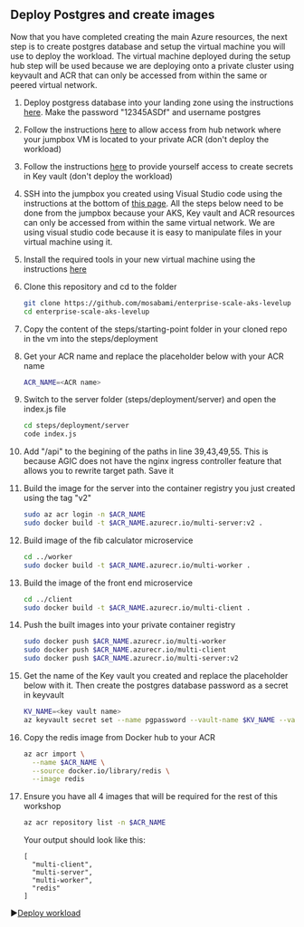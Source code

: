 ## Deploy Postgres and create images

Now that you have completed creating the main Azure resources, the next step is to create postgres database and setup the virtual machine you will use to deploy the workload. The virtual machine deployed during the setup hub step will be used because we are deploying onto a private cluster using keyvault and ACR that can only be accessed from within the same or peered virtual network.

1. Deploy postgress database into your landing zone using the instructions [here](./portgress-resource-deployment/README.md). Make the password "12345ASDf" and username postgres

2. Follow the instructions [here](https://github.com/Azure/Enterprise-Scale-for-AKS/blob/main/Scenarios/AKS-Secure-Baseline-PrivateCluster/Terraform/08-workload.md#connect-the-container-registry-private-link-to-the-hub-network) to allow access from hub network where your jumpbox VM is located to your private ACR (don't deploy the workload)

3. Follow the instructions [here](https://github.com/Azure/Enterprise-Scale-for-AKS/blob/main/Scenarios/AKS-Secure-Baseline-PrivateCluster/Terraform/08-workload.md#provide-yourself-access-to-create-secrets-in-your-key-vault) to provide yourself access to create secrets in Key vault (don't deploy the workload)

4. SSH into the jumpbox you created using Visual Studio code using the instructions at the bottom of  [this page](https://github.com/Azure/Enterprise-Scale-for-AKS/blob/main/Scenarios/AKS-Secure-Baseline-PrivateCluster/Terraform/04-network-hub.md). All the steps below need to be done from the jumpbox because your AKS, Key vault and ACR resources can only be accessed from within the same virtual network. We are using visual studio code because it is easy to manipulate files in your virtual machine using it.

5. Install the required tools in your new virtual machine using the instructions [here](./portgress-resource-deployment/setupVM.md)

6. Clone this repository and cd to the folder

   ```bash
   git clone https://github.com/mosabami/enterprise-scale-aks-levelup
   cd enterprise-scale-aks-levelup
   ```

7. Copy the content of the steps/starting-point folder in your cloned repo in the vm into the steps/deployment

8. Get your ACR name and replace the placeholder below with your ACR name

   ```bash
   ACR_NAME=<ACR name>
   ```

9. Switch to the server folder (steps/deployment/server) and open the index.js file 

   ```bash
   cd steps/deployment/server
   code index.js
   ```

10. Add "/api" to the begining of the paths in line 39,43,49,55. This is because AGIC does not have the nginx ingress controller feature that allows you to rewrite target path. Save it

11. Build the image for the server into the container registry you just created using the tag "v2"

    ```bash
    sudo az acr login -n $ACR_NAME
    sudo docker build -t $ACR_NAME.azurecr.io/multi-server:v2 .
    ```

12. Build image of the fib calculator microservice

    ```bash
    cd ../worker
    sudo docker build -t $ACR_NAME.azurecr.io/multi-worker . 
    ```

13. Build the image of the front end microservice

    ```bash
    cd ../client
    sudo docker build -t $ACR_NAME.azurecr.io/multi-client . 
    ```

14. Push the built images into your private container registry

    ```bash
    sudo docker push $ACR_NAME.azurecr.io/multi-worker
    sudo docker push $ACR_NAME.azurecr.io/multi-client
    sudo docker push $ACR_NAME.azurecr.io/multi-server:v2
    ```

15. Get the name of the Key vault you created and replace the placeholder below with it. Then create the postgres database password as a secret in keyvault

    ```bash
    KV_NAME=<key vault name>
    az keyvault secret set --name pgpassword --vault-name $KV_NAME --value "12345ASDf"
    ```

16. Copy the redis image from Docker hub to your ACR

    ```bash
    az acr import \
      --name $ACR_NAME \
      --source docker.io/library/redis \
      --image redis
    ```

17. Ensure you have all 4 images that will be required for the rest of this workshop

    ```bash
    az acr repository list -n $ACR_NAME
    ```

    Your output should look like this:

    ```output
    [
      "multi-client",
      "multi-server",
      "multi-worker",
      "redis"
    ]
    ```

    

:arrow_forward:[Deploy workload](./Deploy-workload.md)

